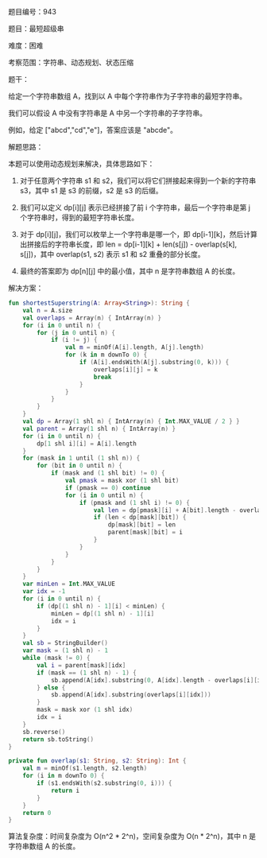 题目编号：943

题目：最短超级串

难度：困难

考察范围：字符串、动态规划、状态压缩

题干：

给定一个字符串数组 A，找到以 A 中每个字符串作为子字符串的最短字符串。

我们可以假设 A 中没有字符串是 A 中另一个字符串的子字符串。

例如，给定 ["abcd","cd","e"]，答案应该是 "abcde"。

解题思路：

本题可以使用动态规划来解决，具体思路如下：

1. 对于任意两个字符串 s1 和 s2，我们可以将它们拼接起来得到一个新的字符串 s3，其中 s1 是 s3 的前缀，s2 是 s3 的后缀。

2. 我们可以定义 dp[i][j] 表示已经拼接了前 i 个字符串，最后一个字符串是第 j 个字符串时，得到的最短字符串长度。

3. 对于 dp[i][j]，我们可以枚举上一个字符串是哪一个，即 dp[i-1][k]，然后计算出拼接后的字符串长度，即 len = dp[i-1][k] + len(s[j]) - overlap(s[k], s[j])，其中 overlap(s1, s2) 表示 s1 和 s2 重叠的部分长度。

4. 最终的答案即为 dp[n][j] 中的最小值，其中 n 是字符串数组 A 的长度。

解决方案：

```kotlin
fun shortestSuperstring(A: Array<String>): String {
    val n = A.size
    val overlaps = Array(n) { IntArray(n) }
    for (i in 0 until n) {
        for (j in 0 until n) {
            if (i != j) {
                val m = minOf(A[i].length, A[j].length)
                for (k in m downTo 0) {
                    if (A[i].endsWith(A[j].substring(0, k))) {
                        overlaps[i][j] = k
                        break
                    }
                }
            }
        }
    }
    val dp = Array(1 shl n) { IntArray(n) { Int.MAX_VALUE / 2 } }
    val parent = Array(1 shl n) { IntArray(n) }
    for (i in 0 until n) {
        dp[1 shl i][i] = A[i].length
    }
    for (mask in 1 until (1 shl n)) {
        for (bit in 0 until n) {
            if (mask and (1 shl bit) != 0) {
                val pmask = mask xor (1 shl bit)
                if (pmask == 0) continue
                for (i in 0 until n) {
                    if (pmask and (1 shl i) != 0) {
                        val len = dp[pmask][i] + A[bit].length - overlaps[i][bit]
                        if (len < dp[mask][bit]) {
                            dp[mask][bit] = len
                            parent[mask][bit] = i
                        }
                    }
                }
            }
        }
    }
    var minLen = Int.MAX_VALUE
    var idx = -1
    for (i in 0 until n) {
        if (dp[(1 shl n) - 1][i] < minLen) {
            minLen = dp[(1 shl n) - 1][i]
            idx = i
        }
    }
    val sb = StringBuilder()
    var mask = (1 shl n) - 1
    while (mask != 0) {
        val i = parent[mask][idx]
        if (mask == (1 shl n) - 1) {
            sb.append(A[idx].substring(0, A[idx].length - overlaps[i][idx]))
        } else {
            sb.append(A[idx].substring(overlaps[i][idx]))
        }
        mask = mask xor (1 shl idx)
        idx = i
    }
    sb.reverse()
    return sb.toString()
}

private fun overlap(s1: String, s2: String): Int {
    val m = minOf(s1.length, s2.length)
    for (i in m downTo 0) {
        if (s1.endsWith(s2.substring(0, i))) {
            return i
        }
    }
    return 0
}
```

算法复杂度：时间复杂度为 O(n^2 * 2^n)，空间复杂度为 O(n * 2^n)，其中 n 是字符串数组 A 的长度。
